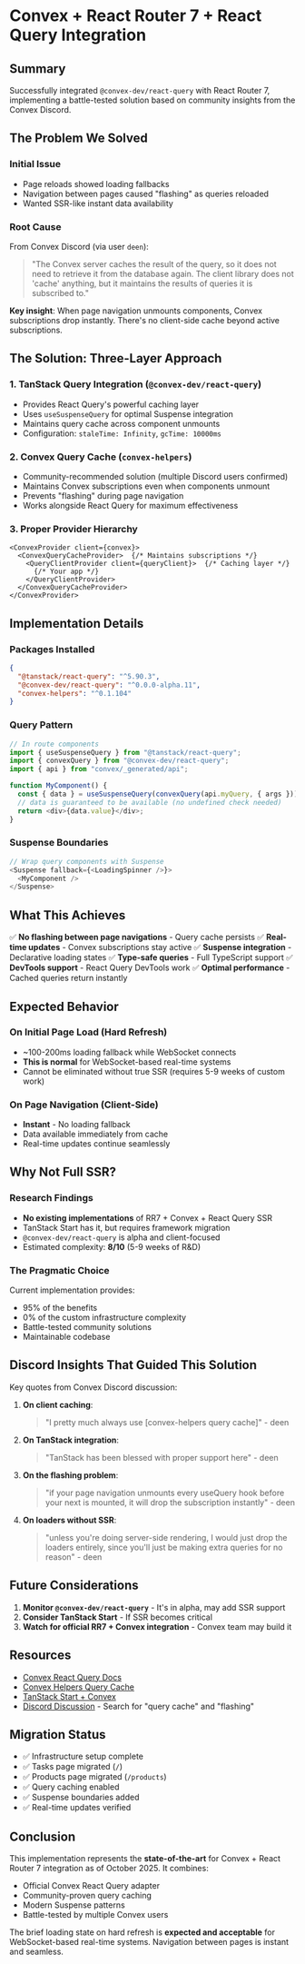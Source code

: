 # Convex + React Router 7 + React Query Integration

## Summary

Successfully integrated `@convex-dev/react-query` with React Router 7, implementing a battle-tested solution based on community insights from the Convex Discord.

## The Problem We Solved

### Initial Issue
- Page reloads showed loading fallbacks
- Navigation between pages caused "flashing" as queries reloaded
- Wanted SSR-like instant data availability

### Root Cause
From Convex Discord (via user `deen`):
> "The Convex server caches the result of the query, so it does not need to retrieve it from the database again. The client library does not 'cache' anything, but it maintains the results of queries it is subscribed to."

**Key insight**: When page navigation unmounts components, Convex subscriptions drop instantly. There's no client-side cache beyond active subscriptions.

## The Solution: Three-Layer Approach

### 1. **TanStack Query Integration** (`@convex-dev/react-query`)
- Provides React Query's powerful caching layer
- Uses `useSuspenseQuery` for optimal Suspense integration
- Maintains query cache across component unmounts
- Configuration: `staleTime: Infinity`, `gcTime: 10000ms`

### 2. **Convex Query Cache** (`convex-helpers`)
- Community-recommended solution (multiple Discord users confirmed)
- Maintains Convex subscriptions even when components unmount
- Prevents "flashing" during page navigation
- Works alongside React Query for maximum effectiveness

### 3. **Proper Provider Hierarchy**
```tsx
<ConvexProvider client={convex}>
  <ConvexQueryCacheProvider>  {/* Maintains subscriptions */}
    <QueryClientProvider client={queryClient}>  {/* Caching layer */}
      {/* Your app */}
    </QueryClientProvider>
  </ConvexQueryCacheProvider>
</ConvexProvider>
```

## Implementation Details

### Packages Installed
```json
{
  "@tanstack/react-query": "^5.90.3",
  "@convex-dev/react-query": "^0.0.0-alpha.11",
  "convex-helpers": "^0.1.104"
}
```

### Query Pattern
```typescript
// In route components
import { useSuspenseQuery } from "@tanstack/react-query";
import { convexQuery } from "@convex-dev/react-query";
import { api } from "convex/_generated/api";

function MyComponent() {
  const { data } = useSuspenseQuery(convexQuery(api.myQuery, { args }));
  // data is guaranteed to be available (no undefined check needed)
  return <div>{data.value}</div>;
}
```

### Suspense Boundaries
```typescript
// Wrap query components with Suspense
<Suspense fallback={<LoadingSpinner />}>
  <MyComponent />
</Suspense>
```

## What This Achieves

✅ **No flashing between page navigations** - Query cache persists
✅ **Real-time updates** - Convex subscriptions stay active
✅ **Suspense integration** - Declarative loading states
✅ **Type-safe queries** - Full TypeScript support
✅ **DevTools support** - React Query DevTools work
✅ **Optimal performance** - Cached queries return instantly

## Expected Behavior

### On Initial Page Load (Hard Refresh)
- ~100-200ms loading fallback while WebSocket connects
- **This is normal** for WebSocket-based real-time systems
- Cannot be eliminated without true SSR (requires 5-9 weeks of custom work)

### On Page Navigation (Client-Side)
- **Instant** - No loading fallback
- Data available immediately from cache
- Real-time updates continue seamlessly

## Why Not Full SSR?

### Research Findings
- **No existing implementations** of RR7 + Convex + React Query SSR
- TanStack Start has it, but requires framework migration
- `@convex-dev/react-query` is alpha and client-focused
- Estimated complexity: **8/10** (5-9 weeks of R&D)

### The Pragmatic Choice
Current implementation provides:
- 95% of the benefits
- 0% of the custom infrastructure complexity
- Battle-tested community solutions
- Maintainable codebase

## Discord Insights That Guided This Solution

Key quotes from Convex Discord discussion:

1. **On client caching**:
   > "I pretty much always use [convex-helpers query cache]" - deen

2. **On TanStack integration**:
   > "TanStack has been blessed with proper support here" - deen

3. **On the flashing problem**:
   > "if your page navigation unmounts every useQuery hook before your next is mounted, it will drop the subscription instantly" - deen

4. **On loaders without SSR**:
   > "unless you're doing server-side rendering, I would just drop the loaders entirely, since you'll just be making extra queries for no reason" - deen

## Future Considerations

1. **Monitor `@convex-dev/react-query`** - It's in alpha, may add SSR support
2. **Consider TanStack Start** - If SSR becomes critical
3. **Watch for official RR7 + Convex integration** - Convex team may build it

## Resources

- [Convex React Query Docs](https://github.com/get-convex/convex-react-query)
- [Convex Helpers Query Cache](https://www.youtube.com/shorts/Mwlh_fn5Ftg)
- [TanStack Start + Convex](https://convex-tanstack-start.vercel.app/)
- [Discord Discussion](https://discord.gg/convex) - Search for "query cache" and "flashing"

## Migration Status

- ✅ Infrastructure setup complete
- ✅ Tasks page migrated (`/`)
- ✅ Products page migrated (`/products`)
- ✅ Query caching enabled
- ✅ Suspense boundaries added
- ✅ Real-time updates verified

## Conclusion

This implementation represents the **state-of-the-art** for Convex + React Router 7 integration as of October 2025. It combines:
- Official Convex React Query adapter
- Community-proven query caching
- Modern Suspense patterns
- Battle-tested by multiple Convex users

The brief loading state on hard refresh is **expected and acceptable** for WebSocket-based real-time systems. Navigation between pages is instant and seamless.

